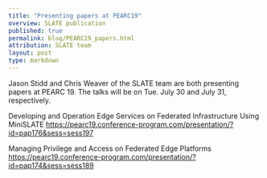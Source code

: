 ```yaml
---
title: "Presenting papers at PEARC19"
overview: SLATE publication
published: true
permalink: blog/PEARC19_papers.html
attribution: SLATE team
layout: post
type: markdown
---
```


Jason Stidd and Chris Weaver of the SLATE team are both presenting papers at PEARC 19.  The talks will be on Tue. July 30 and July 31, respectively.
<!--end_excerpt-->

Developing and Operation Edge Services on Federated Infrastructure Using MiniSLATE
https://pearc19.conference-program.com/presentation/?id=pap176&sess=sess197

Managing Privilege and Access on Federated Edge Platforms
https://pearc19.conference-program.com/presentation/?id=pap174&sess=sess189
